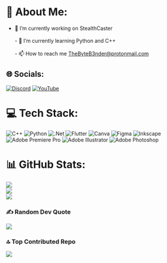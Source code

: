 # 💫 About Me:
- 🔭 I’m currently working on StealthCaster<br><br>- 🌱 I’m currently learning Python and C++<br><br>- 📫 How to reach me TheByteB3nder@protonmail.com


## 🌐 Socials:
[![Discord](https://img.shields.io/badge/Discord-%237289DA.svg?logo=discord&logoColor=white)](https://discord.gg/tJanJCAtM2) [![YouTube](https://img.shields.io/badge/YouTube-%23FF0000.svg?logo=YouTube&logoColor=white)](https://youtube.com/@UCenO47-IDV98-yCoVM9rRmw) 

# 💻 Tech Stack:
![C++](https://img.shields.io/badge/c++-%2300599C.svg?style=for-the-badge&logo=c%2B%2B&logoColor=white) ![Python](https://img.shields.io/badge/python-3670A0?style=for-the-badge&logo=python&logoColor=ffdd54) ![.Net](https://img.shields.io/badge/.NET-5C2D91?style=for-the-badge&logo=.net&logoColor=white) ![Flutter](https://img.shields.io/badge/Flutter-%2302569B.svg?style=for-the-badge&logo=Flutter&logoColor=white) ![Canva](https://img.shields.io/badge/Canva-%2300C4CC.svg?style=for-the-badge&logo=Canva&logoColor=white) ![Figma](https://img.shields.io/badge/figma-%23F24E1E.svg?style=for-the-badge&logo=figma&logoColor=white) ![Inkscape](https://img.shields.io/badge/Inkscape-e0e0e0?style=for-the-badge&logo=inkscape&logoColor=080A13) ![Adobe Premiere Pro](https://img.shields.io/badge/Adobe%20Premiere%20Pro-9999FF.svg?style=for-the-badge&logo=Adobe%20Premiere%20Pro&logoColor=white) ![Adobe Illustrator](https://img.shields.io/badge/adobe%20illustrator-%23FF9A00.svg?style=for-the-badge&logo=adobe%20illustrator&logoColor=white) ![Adobe Photoshop](https://img.shields.io/badge/adobe%20photoshop-%2331A8FF.svg?style=for-the-badge&logo=adobe%20photoshop&logoColor=white)
# 📊 GitHub Stats:
![](https://github-readme-stats.vercel.app/api?username=TheByteB3nder&theme=transparent&hide_border=false&include_all_commits=false&count_private=false)<br/>
![](https://nirzak-streak-stats.vercel.app/?user=TheByteB3nder&theme=transparent&hide_border=false)<br/>
![](https://github-readme-stats.vercel.app/api/top-langs/?username=TheByteB3nder&theme=transparent&hide_border=false&include_all_commits=false&count_private=false&layout=compact)

### ✍️ Random Dev Quote
![](https://quotes-github-readme.vercel.app/api?type=horizontal&theme=dark)

### 🔝 Top Contributed Repo
![](https://github-contributor-stats.vercel.app/api?username=TheByteB3nder&limit=5&theme=dark&combine_all_yearly_contributions=true)

<!-- Proudly created with GPRM ( https://gprm.itsvg.in ) -->
